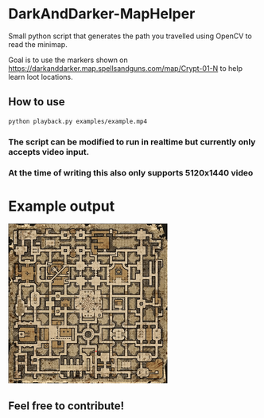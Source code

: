 # DarkAndDarker-MapHelper
Small python script that generates the path you travelled using OpenCV to read the minimap.

Goal is to use the markers shown on https://darkanddarker.map.spellsandguns.com/map/Crypt-01-N to help learn loot locations.

## How to use
```sh
python playback.py examples/example.mp4
```
### The script can be modified to run in realtime but currently only accepts video input.
### At the time of writing this also only supports 5120x1440 video


# Example output
![example.gif](examples/example.gif)

## Feel free to contribute!